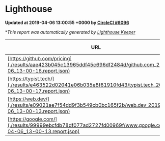 
# Lighthouse

**Updated at 2019-04-06 13:00:55 +0000 by [CircleCI #6096](https://circleci.com/gh/ItinerisLtd/lighthouse-keeper-example/6096)**

**This report was automatically generated by [Lighthouse Keeper](https://github.com/itinerisltd/lighthouse-keeper)*

| URL | Performance | Accessibility | Best Practices | SEO | PWA | Updated At |
| --- | --- | --- | --- | --- | --- | --- |
| [https://github.com/pricing](./results/aae423b045c13965ddf45c696df2484d/github.com_2019-04-06_13-00-16.report.json) | 0.87 | 0.89 | 0.93 | 0.9 | 0.58 | 2019-04-06T13:00:16.410Z |
| [https://typist.tech/](./results/e463522d02041e06b035e8f61910fd43/typist.tech_2019-04-06_13-00-17.report.json) | 1 |  |  |  |  | 2019-04-06T13:00:17.365Z |
| [https://web.dev/](./results/e09021ae7f54dd9f3b549cb0bc165f2b/web.dev_2019-04-06_13-00-13.report.json) | 0.96 | 0.93 | 1 | 0.96 | 1 | 2019-04-06T13:00:13.053Z |
| [https://google.com/](./results/99999ebcfdb78df077ad2727fd00969f/www.google.com_2019-04-06_13-00-13.report.json) | 0.95 | 0.71 | 0.93 | 0.82 | 0.58 | 2019-04-06T13:00:13.363Z |
